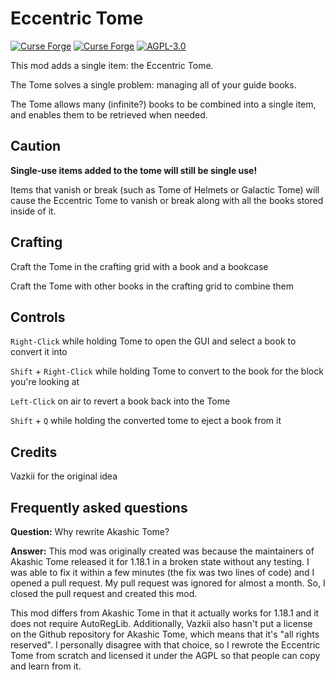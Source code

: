 # Eccentric Tome
[![Curse Forge](http://cf.way2muchnoise.eu/597522.svg)](https://www.curseforge.com/minecraft/mc-mods/eccentric-tome)
[![Curse Forge](http://cf.way2muchnoise.eu/versions/597522.svg)](https://www.curseforge.com/minecraft/mc-mods/eccentric-tome)
[![AGPL-3.0](https://img.shields.io/github/license/EccentricVamp/EccentricTome)](https://www.gnu.org/licenses/agpl-3.0)

This mod adds a single item: the Eccentric Tome.

The Tome solves a single problem: managing all of your guide books.

The Tome allows many (infinite?) books to be combined into a single item, and enables them to be retrieved when needed.

## Caution

**Single-use items added to the tome will still be single use!**

Items that vanish or break (such as Tome of Helmets or Galactic Tome) will cause
the Eccentric Tome to vanish or break along with all the books stored inside of it.

## Crafting

Craft the Tome in the crafting grid with a book and a bookcase

Craft the Tome with other books in the crafting grid to combine them

## Controls

`Right-Click` while holding Tome to open the GUI and select a book to convert it into

`Shift` + `Right-Click` while holding Tome to convert to the book for the block you're looking at

`Left-Click` on air to revert a book back into the Tome

`Shift` + `Q` while holding the converted tome to eject a book from it

## Credits

Vazkii for the original idea

## Frequently asked questions

**Question:** Why rewrite Akashic Tome?

**Answer:** This mod was originally created was because the maintainers of Akashic Tome released it
for 1.18.1 in a broken state without any testing. I was able to fix it within a few minutes
(the fix was two lines of code) and I opened a pull request. My pull request was ignored for almost a month.
So, I closed the pull request and created this mod.

This mod differs from Akashic Tome in that it actually works for 1.18.1 and it does not require AutoRegLib.
Additionally, Vazkii also hasn't put a license on the Github repository for Akashic Tome, which means that
it's "all rights reserved". I personally disagree with that choice, so I rewrote the Eccentric Tome from
scratch and licensed it under the AGPL so that people can copy and learn from it.

